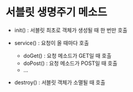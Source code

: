 # 서블릿 생명주기 메소드

- init()
: 서블릿 최초로 객체가 생성될 때 한 번만 호출

- service()
	: 요청이 올 때마다 호출
	- doGet()
	: 요청 메소드가 GET일 때 호출
	- doPost()
	: 요청 메소드가 POST일 때 호출
	- ...
	
- destroy()
: 서블릿 객체가 소멸될 때 호출